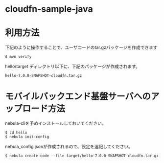 cloudfn-sample-java
===================

# 利用方法

下記のように操作することで、ユーザコードのtar.gzパッケージを作成できます

    $ mvn verify

hello/target ディレクトリ以下に、下記のパッケージが作成されます。

    hello-7.0.0-SNAPSHOT-cloudfn.tar.gz

# モバイルバックエンド基盤サーバへのアップロード方法

nebula-cliを予めインストールしておいてください。

    $ cd hello
    $ nebula init-config

nebula_config.jsonが作成されるので、設定を追記してください。

    $ nebula create-code --file target/hello-7.0.0-SNAPSHOT-cloudfn.tar.gz
